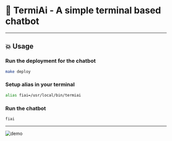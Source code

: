 # 🤖 TermiAi - A simple terminal based chatbot

---

## 💥 Usage

### Run the deployment for the chatbot
```bash
make deploy
```

### Setup alias in your terminal
```bash
alias fiai=/usr/local/bin/termiai
```

### Run the chatbot
```bash
fiai
```

---
![demo](https://github.com/fiiii/termiAi/assets/demo.gif)